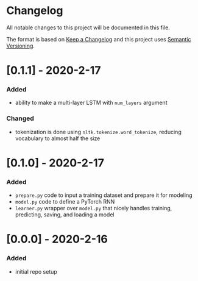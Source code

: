 # Changelog
All notable changes to this project will be documented in this file.

The format is based on [Keep a Changelog](http://keepachangelog.com/en/1.0.0/) and this project uses [Semantic Versioning](http://semver.org/).

# [0.1.1] - 2020-2-17
### Added
 - ability to make a multi-layer LSTM with `num_layers` argument
### Changed
 - tokenization is done using `nltk.tokenize.word_tokenize`, reducing vocabulary to almost half the size

# [0.1.0] - 2020-2-17
### Added
 - `prepare.py` code to input a training dataset and prepare it for modeling
 - `model.py` code to define a PyTorch RNN
 - `learner.py` wrapper over `model.py` that nicely handles training, predicting, saving, and loading a model

# [0.0.0] - 2020-2-16
### Added
 - initial repo setup
